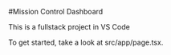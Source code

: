 #Mission Control Dashboard

This is a fullstack project  in VS Code

To get started, take a look at src/app/page.tsx.
